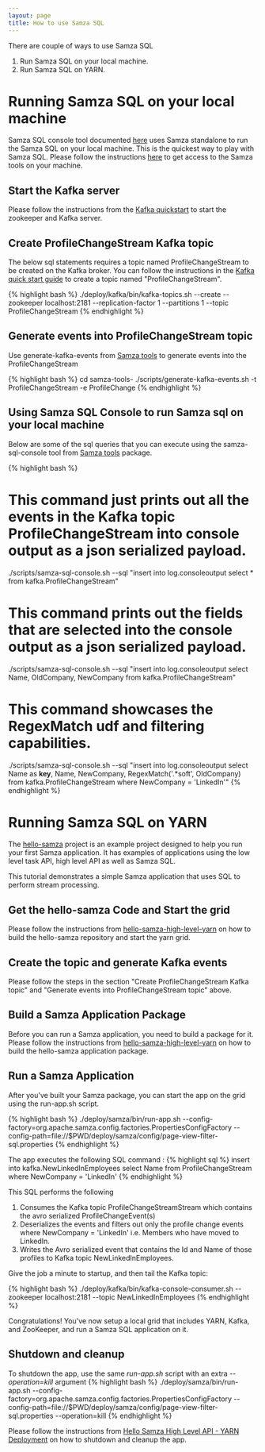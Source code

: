 ```yaml
---
layout: page
title: How to use Samza SQL
---
```

<!--
   Licensed to the Apache Software Foundation (ASF) under one or more
   contributor license agreements.  See the NOTICE file distributed with
   this work for additional information regarding copyright ownership.
   The ASF licenses this file to You under the Apache License, Version 2.0
   (the "License"); you may not use this file except in compliance with
   the License.  You may obtain a copy of the License at

       http://www.apache.org/licenses/LICENSE-2.0

   Unless required by applicable law or agreed to in writing, software
   distributed under the License is distributed on an "AS IS" BASIS,
   WITHOUT WARRANTIES OR CONDITIONS OF ANY KIND, either express or implied.
   See the License for the specific language governing permissions and
   limitations under the License.
-->

There are couple of ways to use Samza SQL

1. Run Samza SQL on your local machine.
2. Run Samza SQL on YARN.

# Running Samza SQL on your local machine  


Samza SQL console tool documented [here](samza-tools.html) uses Samza standalone to run the Samza SQL on your local machine. This is the quickest way to play with Samza SQL. Please follow the instructions [here](samza-tools.html) to get access to the Samza tools on your machine.

## Start the Kafka server

Please follow the instructions from the [Kafka quickstart](http://kafka.apache.org/quickstart) to start the zookeeper and Kafka server.

## Create ProfileChangeStream Kafka topic

The below sql statements requires a topic named ProfileChangeStream to be created on the Kafka broker. You can follow the instructions in the [Kafka quick start guide](http://kafka.apache.org/quickstart) to create a topic named "ProfileChangeStream".

{% highlight bash %}
./deploy/kafka/bin/kafka-topics.sh --create --zookeeper localhost:2181 --replication-factor 1 --partitions 1 --topic ProfileChangeStream
{% endhighlight %}

## Generate events into ProfileChangeStream topic

Use generate-kafka-events from [Samza tools](samza-tools.html) to generate events into the ProfileChangeStream

{% highlight bash %}
cd samza-tools-<version>
./scripts/generate-kafka-events.sh -t ProfileChangeStream -e ProfileChange
{% endhighlight %}

## Using Samza SQL Console to run Samza sql on your local machine

Below are some of the sql queries that you can execute using the samza-sql-console tool from [Samza tools](samza-tools.html) package.

{% highlight bash %}
# This command just prints out all the events in the Kafka topic ProfileChangeStream into console output as a json serialized payload.
./scripts/samza-sql-console.sh --sql "insert into log.consoleoutput select * from kafka.ProfileChangeStream"

# This command prints out the fields that are selected into the console output as a json serialized payload.
./scripts/samza-sql-console.sh --sql "insert into log.consoleoutput select Name, OldCompany, NewCompany from kafka.ProfileChangeStream"

# This command showcases the RegexMatch udf and filtering capabilities.
./scripts/samza-sql-console.sh --sql "insert into log.consoleoutput select Name as __key__, Name, NewCompany, RegexMatch('.*soft', OldCompany) from kafka.ProfileChangeStream where NewCompany = 'LinkedIn'"
{% endhighlight %}


# Running Samza SQL on YARN

The [hello-samza](https://github.com/apache/samza-hello-samza) project is an example project designed to help you run your first Samza application. It has examples of applications using the low level task API, high level API as well as Samza SQL.

This tutorial demonstrates a simple Samza application that uses SQL to perform stream processing.

## Get the hello-samza Code and Start the grid

Please follow the instructions from [hello-samza-high-level-yarn](hello-samza-high-level-yarn.html) on how to build the hello-samza repository and start the yarn grid. 

## Create the topic and generate Kafka events

Please follow the steps in the section "Create ProfileChangeStream Kafka topic" and "Generate events into ProfileChangeStream topic" above.

## Build a Samza Application Package

Before you can run a Samza application, you need to build a package for it. Please follow the instructions from [hello-samza-high-level-yarn](hello-samza-high-level-yarn.html) on how to build the hello-samza application package.

## Run a Samza Application

After you've built your Samza package, you can start the app on the grid using the run-app.sh script.

{% highlight bash %}
./deploy/samza/bin/run-app.sh --config-factory=org.apache.samza.config.factories.PropertiesConfigFactory --config-path=file://$PWD/deploy/samza/config/page-view-filter-sql.properties
{% endhighlight %}

The app executes the following SQL command :
{% highlight sql %}
insert into kafka.NewLinkedInEmployees select Name from ProfileChangeStream where NewCompany = 'LinkedIn'
{% endhighlight %}

This SQL performs the following

1. Consumes the Kafka topic ProfileChangeStreamStream which contains the avro serialized ProfileChangeEvent(s) 
2. Deserializes the events and filters out only the profile change events where NewCompany = 'LinkedIn' i.e. Members who have moved to LinkedIn.
3. Writes the Avro serialized event that contains the Id and Name of those profiles to Kafka topic NewLinkedInEmployees.


Give the job a minute to startup, and then tail the Kafka topic:

{% highlight bash %}
./deploy/kafka/bin/kafka-console-consumer.sh  --zookeeper localhost:2181 --topic NewLinkedInEmployees
{% endhighlight %}


Congratulations! You've now setup a local grid that includes YARN, Kafka, and ZooKeeper, and run a Samza SQL application on it.

## Shutdown and cleanup

To shutdown the app, use the same _run-app.sh_ script with an extra _--operation=kill_ argument
{% highlight bash %}
./deploy/samza/bin/run-app.sh --config-factory=org.apache.samza.config.factories.PropertiesConfigFactory --config-path=file://$PWD/deploy/samza/config/page-view-filter-sql.properties --operation=kill
{% endhighlight %}

Please follow the instructions from [Hello Samza High Level API - YARN Deployment](hello-samza-high-level-yarn.html) on how to shutdown and cleanup the app.
